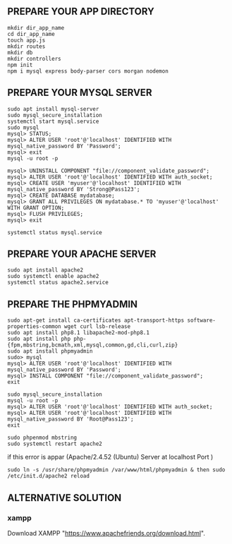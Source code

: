 ## PREPARE YOUR APP DIRECTORY
```
mkdir dir_app_name
cd dir_app_name
touch app.js
mkdir routes
mkdir db
mkdir controllers
npm init
npm i mysql express body-parser cors morgan nodemon
```

## PREPARE YOUR MYSQL SERVER
```
sudo apt install mysql-server
sudo mysql_secure_installation
systemctl start mysql.service
sudo mysql
mysql> STATUS;
mysql> ALTER USER 'root'@'localhost' IDENTIFIED WITH mysql_native_password BY 'Password';
mysql> exit
mysql -u root -p
```
```
mysql> UNINSTALL COMPONENT "file://component_validate_password";
mysql> ALTER USER 'root'@'localhost' IDENTIFIED WITH auth_socket;
mysql> CREATE USER 'myuser'@'localhost' IDENTIFIED WITH mysql_native_password BY 'Strong@Pass123';
mysql> CREATE DATABASE mydatabase;
mysql> GRANT ALL PRIVILEGES ON mydatabase.* TO 'myuser'@'localhost' WITH GRANT OPTION;
mysql> FLUSH PRIVILEGES;
mysql> exit
```
```
systemctl status mysql.service
```
## PREPARE YOUR APACHE SERVER

```
sudo apt install apache2
sudo systemctl enable apache2
systemctl status apache2.service 
```
## PREPARE THE PHPMYADMIN

```
sudo apt-get install ca-certificates apt-transport-https software-properties-common wget curl lsb-release
sudo apt install php8.1 libapache2-mod-php8.1
sudo apt install php php-{fpm,mbstring,bcmath,xml,mysql,common,gd,cli,curl,zip}
sudo apt install phpmyadmin
sudo> mysql
mysql> ALTER USER 'root'@'localhost' IDENTIFIED WITH mysql_native_password BY 'Password';
mysql> INSTALL COMPONENT "file://component_validate_password";
exit
```
```
sudo mysql_secure_installation 
mysql -u root -p 
mysql> ALTER USER 'root'@'localhost' IDENTIFIED WITH auth_socket;
mysql> ALTER USER 'root'@'localhost' IDENTIFIED WITH mysql_native_password BY 'Root@Pass123';
exit
```
```
sudo phpenmod mbstring
sudo systemctl restart apache2
```

if this error is appar (Apache/2.4.52 (Ubuntu) Server at localhost Port ) 

```
sudo ln -s /usr/share/phpmyadmin /var/www/html/phpmyadmin & then sudo /etc/init.d/apache2 reload
```
## ALTERNATIVE SOLUTION

### xampp

Download XAMPP "https://www.apachefriends.org/download.html".